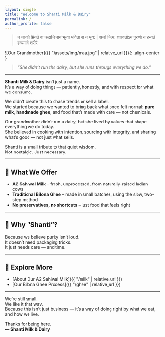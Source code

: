 ```yaml
---
layout: single
title: "Welcome to Shanti Milk & Dairy"
permalink: /
author_profile: false
---
```

> न जायते म्रियते वा कदाचि नायं भूत्वा भविता वा न भूय: |
> अजो नित्य: शाश्वतोऽयं पुराणो न हन्यते हन्यमाने शरीरे
<!-- ![Our Grandmother — The Heart of Shanti]({{ "/assets/images/dadi.jpg" | relative_url }}){: .align-center } -->
![Our Grandmother]({{ "/assets/img/maa.jpg" | relative_url }}){: .align-center }
> *“She didn’t run the dairy, but she runs through everything we do.”*


---


**Shanti Milk & Dairy** isn’t just a name.  
It’s a way of doing things — patiently, honestly, and with respect for what we consume.

We didn’t create this to chase trends or sell a label.  
We started because we wanted to bring back what once felt normal: **pure milk**, **handmade ghee**, and food that’s made with care — not chemicals.

Our grandmother didn’t run a dairy, but she lived by values that shape everything we do today.  
She believed in cooking with intention, sourcing with integrity, and sharing what’s good — not just what sells.

Shanti is a small tribute to that quiet wisdom.  
Not nostalgic. Just necessary.

---

## 🐄 What We Offer

- **A2 Sahiwal Milk** – fresh, unprocessed, from naturally-raised Indian cows  
- **Traditional Bilona Ghee** – made in small batches, using the slow, two-step method  
- **No preservatives, no shortcuts** – just food that feels right

---

## 🌿 Why “Shanti”?

Because we believe purity isn’t loud.  
It doesn’t need packaging tricks.  
It just needs care — and time.

---

## 📖 Explore More

- [About Our A2 Sahiwal Milk]({{ "/milk" | relative_url }})  
- [Our Bilona Ghee Process]({{ "/ghee" | relative_url }})

---

We’re still small.  
We like it that way.  
Because this isn’t just business — it’s a way of doing right by what we eat, and how we live.

Thanks for being here.  
**— Shanti Milk & Dairy**

